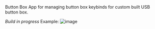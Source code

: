 Button Box App for managing button box keybinds for custom built USB button box. 

*Build in progress* 
Example: ![image](https://github.com/user-attachments/assets/2e3f018f-0675-498d-bdeb-3cb92c00d559)

